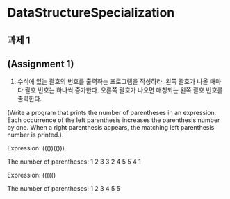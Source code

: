 # DataStructureSpecialization

##  과제  1  

## (Assignment 1)


1. 수식에 있는 괄호의 번호를 출력하는 프로그램을 작성하라.  왼쪽  괄호가  나올  때마다  괄호 번호는  하나씩  증가한다.  오른쪽  괄호가  나오면  매칭되는  왼쪽  괄호  번호를  출력한다.

(Write a program that prints the number of parentheses in an expression.  Each occurrence of the left parenthesis increases the parenthesis number by one.  When a right parenthesis appears, the matching left parenthesis number is printed.).

Expression:  ((())(()))

The number of parentheses:  1  2  3  3  2  4  5  5  4  1

Expression:  ((((()

The number of parentheses:  1  2  3  4  5  5
